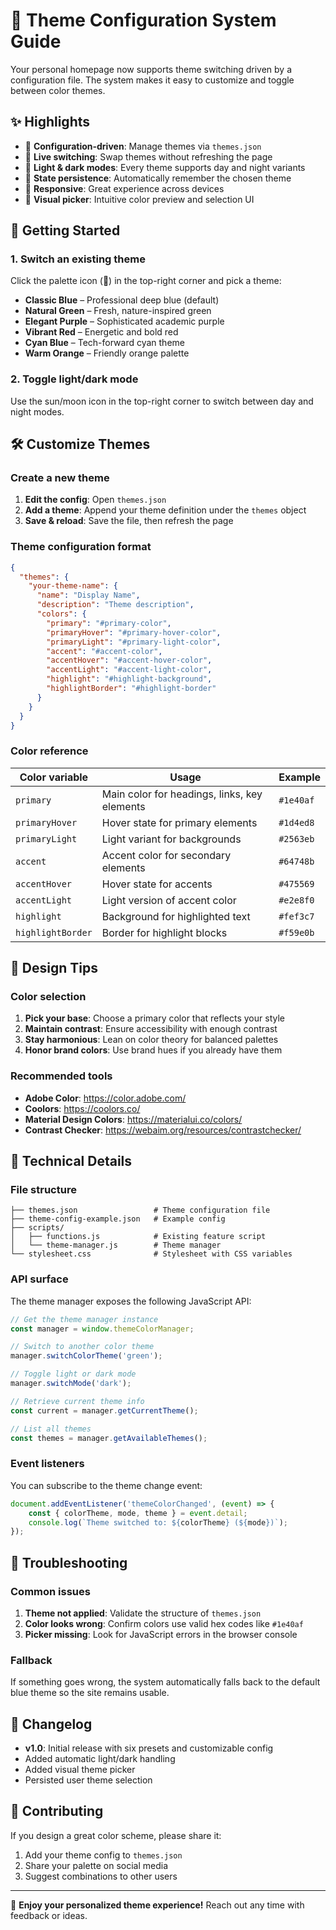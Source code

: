 # 🎨 Theme Configuration System Guide

Your personal homepage now supports theme switching driven by a configuration file. The system makes it easy to customize and toggle between color themes.

## ✨ Highlights

- 🎯 **Configuration-driven**: Manage themes via `themes.json`
- 🔄 **Live switching**: Swap themes without refreshing the page
- 🌙 **Light & dark modes**: Every theme supports day and night variants
- 💾 **State persistence**: Automatically remember the chosen theme
- 📱 **Responsive**: Great experience across devices
- 🎨 **Visual picker**: Intuitive color preview and selection UI

## 🚀 Getting Started

### 1. Switch an existing theme

Click the palette icon (🎨) in the top-right corner and pick a theme:

- **Classic Blue** – Professional deep blue (default)
- **Natural Green** – Fresh, nature-inspired green
- **Elegant Purple** – Sophisticated academic purple
- **Vibrant Red** – Energetic and bold red
- **Cyan Blue** – Tech-forward cyan theme
- **Warm Orange** – Friendly orange palette

### 2. Toggle light/dark mode

Use the sun/moon icon in the top-right corner to switch between day and night modes.

## 🛠️ Customize Themes

### Create a new theme

1. **Edit the config**: Open `themes.json`
2. **Add a theme**: Append your theme definition under the `themes` object
3. **Save & reload**: Save the file, then refresh the page

### Theme configuration format

```json
{
  "themes": {
    "your-theme-name": {
      "name": "Display Name",
      "description": "Theme description",
      "colors": {
        "primary": "#primary-color",
        "primaryHover": "#primary-hover-color",
        "primaryLight": "#primary-light-color",
        "accent": "#accent-color",
        "accentHover": "#accent-hover-color",
        "accentLight": "#accent-light-color",
        "highlight": "#highlight-background",
        "highlightBorder": "#highlight-border"
      }
    }
  }
}
```

### Color reference

| Color variable | Usage | Example |
|---------|------|------|
| `primary` | Main color for headings, links, key elements | `#1e40af` |
| `primaryHover` | Hover state for primary elements | `#1d4ed8` |
| `primaryLight` | Light variant for backgrounds | `#2563eb` |
| `accent` | Accent color for secondary elements | `#64748b` |
| `accentHover` | Hover state for accents | `#475569` |
| `accentLight` | Light version of accent color | `#e2e8f0` |
| `highlight` | Background for highlighted text | `#fef3c7` |
| `highlightBorder` | Border for highlight blocks | `#f59e0b` |

## 🎨 Design Tips

### Color selection

1. **Pick your base**: Choose a primary color that reflects your style
2. **Maintain contrast**: Ensure accessibility with enough contrast
3. **Stay harmonious**: Lean on color theory for balanced palettes
4. **Honor brand colors**: Use brand hues if you already have them

### Recommended tools

- **Adobe Color**: https://color.adobe.com/
- **Coolors**: https://coolors.co/
- **Material Design Colors**: https://materialui.co/colors/
- **Contrast Checker**: https://webaim.org/resources/contrastchecker/

## 🔧 Technical Details

### File structure

```
├── themes.json                 # Theme configuration file
├── theme-config-example.json   # Example config
├── scripts/
│   ├── functions.js            # Existing feature script
│   └── theme-manager.js        # Theme manager
└── stylesheet.css              # Stylesheet with CSS variables
```

### API surface

The theme manager exposes the following JavaScript API:

```javascript
// Get the theme manager instance
const manager = window.themeColorManager;

// Switch to another color theme
manager.switchColorTheme('green');

// Toggle light or dark mode
manager.switchMode('dark');

// Retrieve current theme info
const current = manager.getCurrentTheme();

// List all themes
const themes = manager.getAvailableThemes();
```

### Event listeners

You can subscribe to the theme change event:

```javascript
document.addEventListener('themeColorChanged', (event) => {
    const { colorTheme, mode, theme } = event.detail;
    console.log(`Theme switched to: ${colorTheme} (${mode})`);
});
```

## 🐛 Troubleshooting

### Common issues

1. **Theme not applied**: Validate the structure of `themes.json`
2. **Color looks wrong**: Confirm colors use valid hex codes like `#1e40af`
3. **Picker missing**: Look for JavaScript errors in the browser console

### Fallback

If something goes wrong, the system automatically falls back to the default blue theme so the site remains usable.

## 📝 Changelog

- **v1.0**: Initial release with six presets and customizable config
- Added automatic light/dark handling
- Added visual theme picker
- Persisted user theme selection

## 🤝 Contributing

If you design a great color scheme, please share it:

1. Add your theme config to `themes.json`
2. Share your palette on social media
3. Suggest combinations to other users

---

🎉 **Enjoy your personalized theme experience!** Reach out any time with feedback or ideas.
